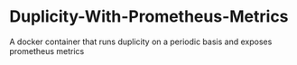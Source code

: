 # Duplicity-With-Prometheus-Metrics
A docker container that runs duplicity on a periodic basis and exposes prometheus metrics
